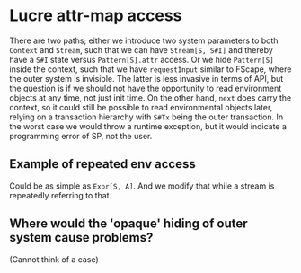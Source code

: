 # Lucre attr-map access

There are two paths; either we introduce two system parameters to both `Context` and `Stream`, such that we
can have `Stream[S, S#I]` and thereby have a `S#I` state versus `Pattern[S].attr` access. Or we hide `Pattern[S]`
inside the context, such that we have `requestInput` similar to FScape, where the outer system is invisible.
The latter is less invasive in terms of API, but the question is if we should not have the opportunity to read
environment objects at any time, not just init time. On the other hand, `next` does carry the context, so it could
still be possible to read environmental objects later, relying on a transaction hierarchy with `S#Tx` being the outer
transaction. In the worst case we would throw a runtime exception, but it would indicate a programming error of SP,
not the user.


## Example of repeated env access

Could be as simple as `Expr[S, A]`. And we modify that while a stream is repeatedly referring to that.

## Where would the 'opaque' hiding of outer system cause problems?

(Cannot think of a case)